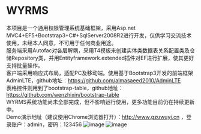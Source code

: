 # WYRMS
本项目是一个通用权限管理系统基础框架，采用Asp.net MVC4+EF5+Bootstrap3+C#+SqlServer2008R2进行开发，仅供学习交流技术使用，未经本人同意，不可用于任何商业用途。<br/>
服务端采用Autofac对各层解耦，采用T4模板来创建实体类数据表关系配置类及仓储Repository类，并用Entityframework.extended插件对EF进行扩展，使其更好支持批量操作。<br/>
客户端采用响应式布局，适配PC及移动端。使用基于Bootstrap3开发的前端框架AdminLTE，github地址：https://github.com/almasaeed2010/AdminLTE <br/>
表格控件则用到了bootstrap-table，github地址：https://github.com/wenzhixin/bootstrap-table <br/>
WYRMS系统功能尚未全部完成，但不影响运行使用，更多功能目前仍在持续更新中。<br/>Demo演示地址（建议使用Chrome浏览器打开）：http://www.gzuwuyi.cn ，登录账户：admin，密码：123456
![image](https://github.com/wuyi23/WYRMS/blob/master/screenshots/login.jpg)
![image](https://github.com/wuyi23/WYRMS/blob/master/screenshots/角色管理.jpg)

